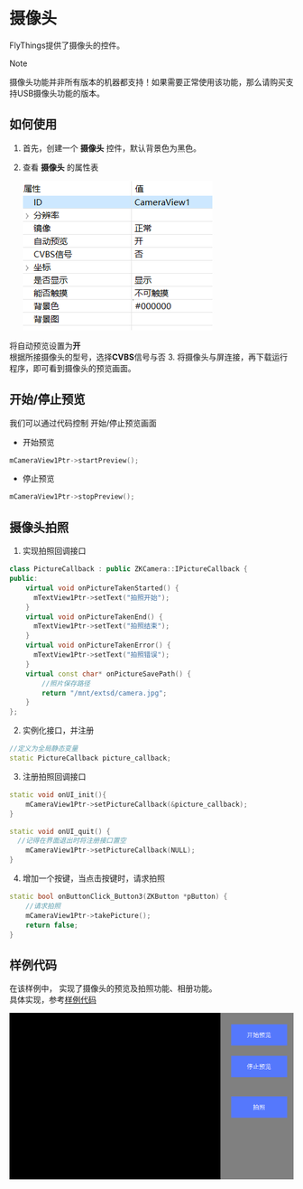 # 摄像头
FlyThings提供了摄像头的控件。  

> [!Note]
>  摄像头功能并非所有版本的机器都支持！如果需要正常使用该功能，那么请购买支持USB摄像头功能的版本。 

## 如何使用  
1. 首先，创建一个 **摄像头** 控件，默认背景色为黑色。
2. 查看 **摄像头** 的属性表  

   ![](assets/camera/properties.png)  

  将自动预览设置为**开**  
  根据所接摄像头的型号，选择**CVBS**信号与否
3. 将摄像头与屏连接，再下载运行程序，即可看到摄像头的预览画面。

## 开始/停止预览
我们可以通过代码控制 开始/停止预览画面
* 开始预览
```c++
mCameraView1Ptr->startPreview();
```
* 停止预览
```c++
mCameraView1Ptr->stopPreview();
```

## 摄像头拍照

1. 实现拍照回调接口
  ```c++
  class PictureCallback : public ZKCamera::IPictureCallback {
  public:
      virtual void onPictureTakenStarted() {
        mTextView1Ptr->setText("拍照开始");
      }
      virtual void onPictureTakenEnd() {
        mTextView1Ptr->setText("拍照结束");
      }
      virtual void onPictureTakenError() {
        mTextView1Ptr->setText("拍照错误");
      }
      virtual const char* onPictureSavePath() {
          //照片保存路径
          return "/mnt/extsd/camera.jpg";
      }
  };
  ```

2. 实例化接口，并注册 
  ```c++
  //定义为全局静态变量
  static PictureCallback picture_callback;
  ```

3. 注册拍照回调接口
  ```c++
  static void onUI_init(){
      mCameraView1Ptr->setPictureCallback(&picture_callback);
  }
  ```
  ```c++
  static void onUI_quit() {
    //记得在界面退出时将注册接口置空
      mCameraView1Ptr->setPictureCallback(NULL);
  }
  ```
4. 增加一个按键，当点击按键时，请求拍照
  ```c++
  static bool onButtonClick_Button3(ZKButton *pButton) {
	  //请求拍照
	  mCameraView1Ptr->takePicture();
      return false;
  }
  ```

## 样例代码
在该样例中， 实现了摄像头的预览及拍照功能、相册功能。   
具体实现，参考[样例代码](demo_download.md#demo_download)  

![](assets/camera/preview.png) 